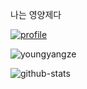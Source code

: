 나는 영양제다

[![profile](http://mazassumnida.wtf/api/v2/generate_badge?boj=youngyangze)](https://solved.ac/profile/youngyangze)

![youngyangze](http://mazandi.herokuapp.com/api?handle=youngyangze&theme=dark)

![github-stats](https://stats.dooboo.io/api/github-stats-advanced?login=youngyangze)
